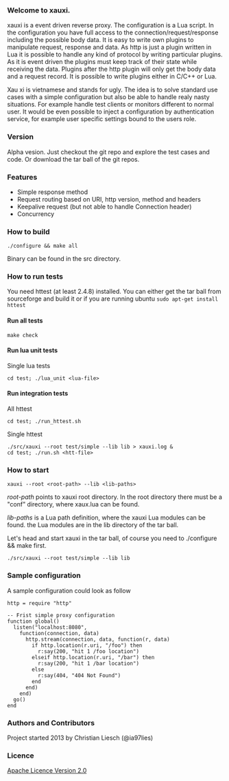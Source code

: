 ### Welcome to xauxi.
xauxi is a event driven reverse proxy. The configuration is a Lua script. In the configuration you have full access to the connection/request/response including the possible body data. It is easy to write own plugins to manipulate request, response and data. As http is just a plugin written in Lua it is possible to handle any kind of protocol by writing particular plugins. As it is event driven the plugins must keep track of their state while receiving the data. Plugins after the http plugin will only get the body data and a request record. It is possible to write plugins either in C/C++ or Lua.

Xau xi is vietnamese and stands for ugly. The idea is to solve standard use cases with a simple configuration but also be able to handle realy nasty situations. For example handle test clients or monitors different to normal user. It would be even possible to inject a configuration by authentication service, for example user specific settings bound to the users role.

### Version
Alpha vesion. Just checkout the git repo and explore the test cases and code. Or download the tar ball of the git repos.

### Features
* Simple response method
* Request routing based on URI, http version, method and headers
* Keepalive request (but not able to handle Connection header)
* Concurrency

### How to build
```
./configure && make all
```
Binary can be found in the src directory.


### How to run tests 
You need httest (at least 2.4.8) installed. You can either get the tar ball from sourceforge and build it or if you are running ubuntu ```sudo apt-get install httest ```

#### Run all tests
```
make check
```

#### Run lua unit tests
Single lua tests
```
cd test; ./lua_unit <lua-file>
```

#### Run integration tests
All httest
```
cd test; ./run_httest.sh
```

Single httest
```
./src/xauxi --root test/simple --lib lib > xauxi.log &
cd test; ./run.sh <htt-file>
```

### How to start
```
xauxi --root <root-path> --lib <lib-paths>
```
*root-path* points to xauxi root directory. In the root directory there must be a "conf" directory, where xaux.lua can be found.

*lib-paths* is a Lua path definition, where the xauxi Lua modules can be found. the Lua modules are in the lib directory of the tar ball.

Let's head and start xauxi in the tar ball, of course you need to ./configure && make first.
```
./src/xauxi --root test/simple --lib lib
```

### Sample configuration
A sample configuration could look as follow
```
http = require "http"

-- Frist simple proxy configuration 
function global()
  listen("localhost:8080",
    function(connection, data)
      http.stream(connection, data, function(r, data)
        if http.location(r.uri, "/foo") then
          r:say(200, "hit 1 /foo location")
        elseif http.location(r.uri, "/bar") then
          r:say(200, "hit 1 /bar location")
        else
          r:say(404, "404 Not Found")
        end
      end)
    end)
  go()
end
```

### Authors and Contributors
Project started 2013 by Christian Liesch (@ia97lies)

### Licence
[Apache Licence Version 2.0](http://www.apache.org/licenses/LICENSE-2.0)


